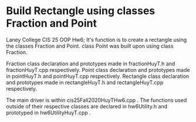 # Build Rectangle using classes Fraction and Point

Laney College CIS 25 OOP Hw6;
It's function is to create a rectangle using the classes Fraction and Point.
class Point was built upon using class Fraction.

Fraction class declaration and prototypes made in fractionHuyT.h and fractionHuyT.cpp respectively.
Point class declaration and prototypes made in pointHuyT.h and pointHuyT.cpp respectively.
Rectangle class declaration and prototypes made in rectangleHuyT.h and rectangleHuyT.cpp respectively.

The main driver is within cis25Fall2020HuyTHw6.cpp .
The functions used outside of their respective classes are declared in hw6Utility.h and prototyped in hw6UtilityHuyT.cpp .
